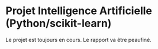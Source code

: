 # Projet Intelligence Artificielle (Python/scikit-learn)

Le projet est toujours en cours. Le rapport va être peaufiné.
